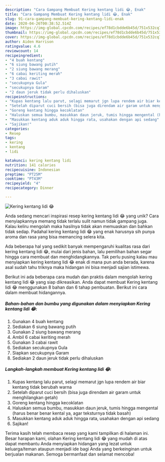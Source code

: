 ```yaml
---
description: "Cara Gampang Membuat Kering kentang lidi 😂, Enak"
title: "Cara Gampang Membuat Kering kentang lidi 😂, Enak"
slug: 91-cara-gampang-membuat-kering-kentang-lidi-enak
date: 2020-04-26T00:38:52.514Z
image: https://img-global.cpcdn.com/recipes/ef78d1cbdde6b45d/751x532cq70/kering-kentang-lidi-😂-foto-resep-utama.jpg
thumbnail: https://img-global.cpcdn.com/recipes/ef78d1cbdde6b45d/751x532cq70/kering-kentang-lidi-😂-foto-resep-utama.jpg
cover: https://img-global.cpcdn.com/recipes/ef78d1cbdde6b45d/751x532cq70/kering-kentang-lidi-😂-foto-resep-utama.jpg
author: Aiden Harrison
ratingvalue: 4.6
reviewcount: 14
recipeingredient:
- "4 buah kentang"
- "6 siung bawang putih"
- "2 siung bawang merang"
- "6 cabai keriting merah"
- "3 cabai rawit"
- "secukupnya Gula"
- "secukupnya Garam"
- "2 daun jeruk tidak perlu dihaluskan"
recipeinstructions:
- "Kupas kentang lalu parut, selagi memarut jgn lupa rendem air biar kentang tidak berubah warna"
- "Setelah diparut cuci bersih (bisa juga direndam air garam untuk menghilangkan getah)"
- "Goreng kentang hingga kecoklatan"
- "Haluskan semua bumbu, masukkan daun jeruk, tumis hingga mengental (harus benar benar kental ya, agar teksturnya tidak basah)"
- "Masukkan kentang aduk aduk hingga rata, usahakan dengan api sedang"
- "Sajikan!"
categories:
- Resep
tags:
- kering
- kentang
- lidi

katakunci: kering kentang lidi 
nutrition: 141 calories
recipecuisine: Indonesian
preptime: "PT25M"
cooktime: "PT43M"
recipeyield: "4"
recipecategory: Dinner

---
```



![Kering kentang lidi 😂](https://img-global.cpcdn.com/recipes/ef78d1cbdde6b45d/751x532cq70/kering-kentang-lidi-😂-foto-resep-utama.jpg)

Anda sedang mencari inspirasi resep kering kentang lidi 😂 yang unik? Cara menyiapkannya memang tidak terlalu sulit namun tidak gampang juga. Kalau keliru mengolah maka hasilnya tidak akan memuaskan dan bahkan tidak sedap. Padahal kering kentang lidi 😂 yang enak harusnya sih punya aroma dan rasa yang bisa memancing selera kita.



Ada beberapa hal yang sedikit banyak mempengaruhi kualitas rasa dari kering kentang lidi 😂, mulai dari jenis bahan, lalu pemilihan bahan segar hingga cara membuat dan menghidangkannya. Tak perlu pusing kalau mau menyiapkan kering kentang lidi 😂 enak di mana pun anda berada, karena asal sudah tahu triknya maka hidangan ini bisa menjadi sajian istimewa.


Berikut ini ada beberapa cara mudah dan praktis dalam mengolah kering kentang lidi 😂 yang siap dikreasikan. Anda dapat membuat Kering kentang lidi 😂 menggunakan 8 bahan dan 6 tahap pembuatan. Berikut ini cara dalam membuat hidangannya.

<!--inarticleads1-->

##### Bahan-bahan dan bumbu yang digunakan dalam menyiapkan Kering kentang lidi 😂:

1. Gunakan 4 buah kentang
1. Sediakan 6 siung bawang putih
1. Gunakan 2 siung bawang merang
1. Ambil 6 cabai keriting merah
1. Gunakan 3 cabai rawit
1. Sediakan secukupnya Gula
1. Siapkan secukupnya Garam
1. Sediakan 2 daun jeruk tidak perlu dihaluskan




<!--inarticleads2-->

##### Langkah-langkah membuat Kering kentang lidi 😂:

1. Kupas kentang lalu parut, selagi memarut jgn lupa rendem air biar kentang tidak berubah warna
1. Setelah diparut cuci bersih (bisa juga direndam air garam untuk menghilangkan getah)
1. Goreng kentang hingga kecoklatan
1. Haluskan semua bumbu, masukkan daun jeruk, tumis hingga mengental (harus benar benar kental ya, agar teksturnya tidak basah)
1. Masukkan kentang aduk aduk hingga rata, usahakan dengan api sedang
1. Sajikan!




Terima kasih telah membaca resep yang kami tampilkan di halaman ini. Besar harapan kami, olahan Kering kentang lidi 😂 yang mudah di atas dapat membantu Anda menyiapkan hidangan yang lezat untuk keluarga/teman ataupun menjadi ide bagi Anda yang berkeinginan untuk berjualan makanan. Semoga bermanfaat dan selamat mencoba!
